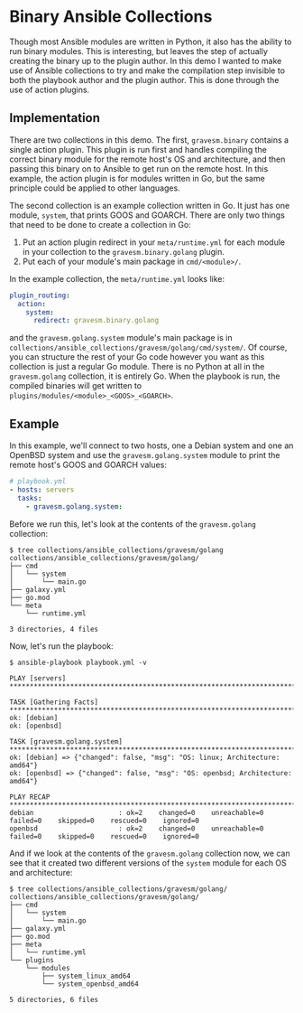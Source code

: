 # Binary Ansible Collections

Though most Ansible modules are written in Python, it also has the ability to run binary modules. This is interesting, but leaves the step of actually creating the binary up to the plugin author. In this demo I wanted to make use of Ansible collections to try and make the compilation step invisible to both the playbook author and the plugin author. This is done through the use of action plugins.

## Implementation

There are two collections in this demo. The first, `gravesm.binary` contains a single action plugin. This plugin is run first and handles compiling the correct binary module for the remote host's OS and architecture, and then passing this binary on to Ansible to get run on the remote host. In this example, the action plugin is for modules written in Go, but the same principle could be applied to other languages.

The second collection is an example collection written in Go. It just has one module, `system`, that prints GOOS and GOARCH. There are only two things that need to be done to create a collection in Go:

1. Put an action plugin redirect in your `meta/runtime.yml` for each module in your collection to the `gravesm.binary.golang` plugin.
2. Put each of your module's main package in `cmd/<module>/`.

In the example collection, the `meta/runtime.yml` looks like:

```yaml
plugin_routing:
  action:
    system:
      redirect: gravesm.binary.golang
```

and the `gravesm.golang.system` module's main package is in `collections/ansible_collections/gravesm/golang/cmd/system/`. Of course, you can structure the rest of your Go code however you want as this collection is just a regular Go module. There is no Python at all in the `gravesm.golang` collection, it is entirely Go. When the playbook is run, the compiled binaries will get written to `plugins/modules/<module>_<GOOS>_<GOARCH>`.

## Example

In this example, we'll connect to two hosts, one a Debian system and one an OpenBSD system and use the `gravesm.golang.system` module to print the remote host's GOOS and GOARCH values:

```yaml
# playbook.yml
- hosts: servers
  tasks:
    - gravesm.golang.system:
```

Before we run this, let's look at the contents of the `gravesm.golang` collection:

```
$ tree collections/ansible_collections/gravesm/golang
collections/ansible_collections/gravesm/golang/
├── cmd
│   └── system
│       └── main.go
├── galaxy.yml
├── go.mod
└── meta
    └── runtime.yml

3 directories, 4 files
```

Now, let's run the playbook:

```
$ ansible-playbook playbook.yml -v

PLAY [servers] ******************************************************************************************************************************

TASK [Gathering Facts] **********************************************************************************************************************
ok: [debian]
ok: [openbsd]

TASK [gravesm.golang.system] ****************************************************************************************************************
ok: [debian] => {"changed": false, "msg": "OS: linux; Architecture: amd64"}
ok: [openbsd] => {"changed": false, "msg": "OS: openbsd; Architecture: amd64"}

PLAY RECAP **********************************************************************************************************************************
debian                     : ok=2    changed=0    unreachable=0    failed=0    skipped=0    rescued=0    ignored=0
openbsd                    : ok=2    changed=0    unreachable=0    failed=0    skipped=0    rescued=0    ignored=0
```

And if we look at the contents of the `gravesm.golang` collection now, we can see that it created two different versions of the `system` module for each OS and architecture:

```
$ tree collections/ansible_collections/gravesm/golang/
collections/ansible_collections/gravesm/golang/
├── cmd
│   └── system
│       └── main.go
├── galaxy.yml
├── go.mod
├── meta
│   └── runtime.yml
└── plugins
    └── modules
        ├── system_linux_amd64
        └── system_openbsd_amd64

5 directories, 6 files
```

